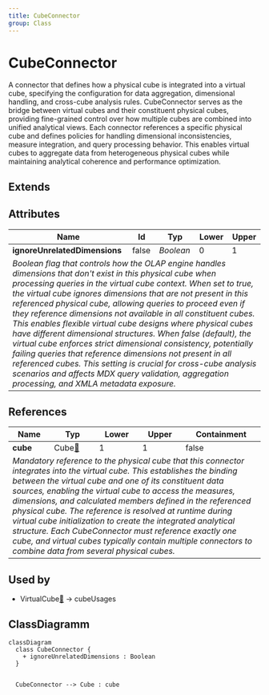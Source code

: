 ```yaml
---
title: CubeConnector
group: Class
---
```


# CubeConnector<a name="class-cubeconnector"></a>

A connector that defines how a physical cube is integrated into a virtual cube, specifying the configuration for data aggregation, dimensional handling, and cross-cube analysis rules. CubeConnector serves as the bridge between virtual cubes and their constituent physical cubes, providing fine-grained control over how multiple cubes are combined into unified analytical views. Each connector references a specific physical cube and defines policies for handling dimensional inconsistencies, measure integration, and query processing behavior. This enables virtual cubes to aggregate data from heterogeneous physical cubes while maintaining analytical coherence and performance optimization.
## Extends

## Attributes

<table>
  <thead>
    <tr>
      <th>Name</th>
      <th>Id</th>
      <th>Typ</th>
      <th>Lower</th>
      <th>Upper</th>
    </tr>
  </thead>
  <tbody>
    <tr>
      <td><strong>ignoreUnrelatedDimensions</strong></td>
      <td>false</td>
      <td><em>Boolean</em></td>
      <td>0</td>
      <td>1</td>
    </tr>
    <tr>
      <td colspan="5"><em>Boolean flag that controls how the OLAP engine handles dimensions that don't exist in this physical cube when processing queries in the virtual cube context. When set to true, the virtual cube ignores dimensions that are not present in this referenced physical cube, allowing queries to proceed even if they reference dimensions not available in all constituent cubes. This enables flexible virtual cube designs where physical cubes have different dimensional structures. When false (default), the virtual cube enforces strict dimensional consistency, potentially failing queries that reference dimensions not present in all referenced cubes. This setting is crucial for cross-cube analysis scenarios and affects MDX query validation, aggregation processing, and XMLA metadata exposure.</em></td>
    </tr>
  </tbody>
</table>

## References

<table>
  <thead>
    <tr>
      <th>Name</th>
      <th>Typ</th>
      <th>Lower</th>
      <th>Upper</th>
      <th>Containment</th>
    </tr>
  </thead>
  <tbody>
    <tr>
      <td><strong>cube</strong></td>
      <td>Cube<a href="./class-Cube">🔗</a></td>
      <td>1</td>
      <td>1</td>
      <td>false</td>
    </tr>
    <tr>
      <td colspan="5"><em>Mandatory reference to the physical cube that this connector integrates into the virtual cube. This establishes the binding between the virtual cube and one of its constituent data sources, enabling the virtual cube to access the measures, dimensions, and calculated members defined in the referenced physical cube. The reference is resolved at runtime during virtual cube initialization to create the integrated analytical structure. Each CubeConnector must reference exactly one cube, and virtual cubes typically contain multiple connectors to combine data from several physical cubes.</em></td>
    </tr>
  </tbody>
</table>



## Used by

- VirtualCube[🔗](./class-VirtualCube) → cubeUsages

## ClassDiagramm

```mermaid
classDiagram
  class CubeConnector {
    + ignoreUnrelatedDimensions : Boolean
  }


  CubeConnector --> Cube : cube

```
